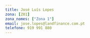 ```yaml
---
title: José Luís Lopes
zona: [Z01]
zona_nomes: ["Zona 1"]
email: jose.lopes@landfinance.com.pt
telefone: 919 991 880
---
```

